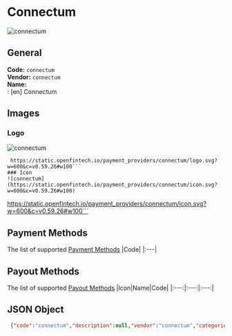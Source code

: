 # Connectum 
![connectum](https://static.openfintech.io/payment_providers/connectum/logo.svg?w=600&c=v0.59.26#w100)  
## General 
**Code:** `connectum`  
**Vendor:** `connectum`  
**Name:**  
:	[en] Connectum  
## Images 
### Logo 
![connectum](https://static.openfintech.io/payment_providers/connectum/logo.svg?w=600&c=v0.59.26#w100)  
```
 https://static.openfintech.io/payment_providers/connectum/logo.svg?w=600&c=v0.59.26#w100```  
### Icon 
![connectum](https://static.openfintech.io/payment_providers/connectum/icon.svg?w=600&c=v0.59.26#w100)  
```
 https://static.openfintech.io/payment_providers/connectum/icon.svg?w=600&c=v0.59.26#w100```  
## Payment Methods 
The list of supported  [Payment Methods](#) 
|Code| 
|:---| 
 
## Payout Methods 
The list of supported  [Payout Methods](#) 
|Icon|Name|Code| 
|:---:|:---:|:---:| 
 
## JSON Object 
```json
 {"code":"connectum","description":null,"vendor":"connectum","categories":null,"countries":null,"payment_method":[],"payout_method":[],"metadata":null,"name":{"en":"Connectum"}}```  
